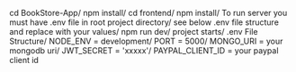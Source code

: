 cd BookStore-App/
npm install/
cd frontend/
npm install/
To run server you must have .env file in root project directory/
see below .env file structure and replace with your values/
npm run dev/
project starts/
.env File Structure/
NODE_ENV = development/
PORT = 5000/
MONGO_URI = your mongodb uri/
JWT_SECRET = 'xxxxx'/
PAYPAL_CLIENT_ID = your paypal client id
